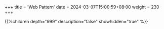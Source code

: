 +++
title = 'Web Pattern'
date = 2024-03-07T15:00:59+08:00
weight = 230
+++


{{%children depth="999" description="false" showhidden="true" %}}